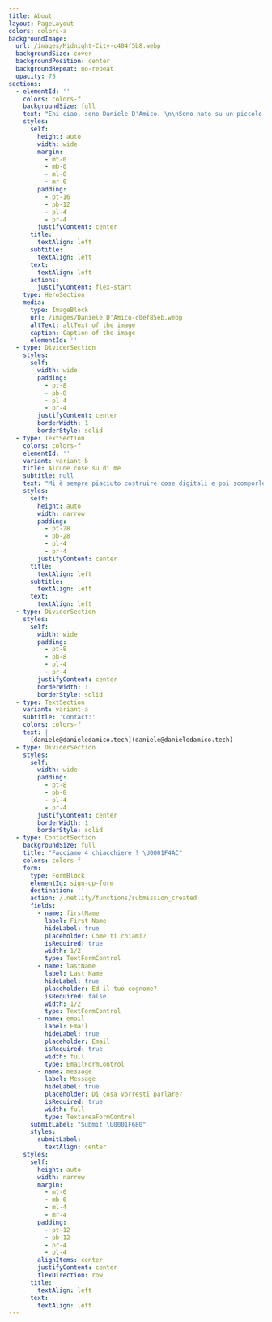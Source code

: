 ```yaml
---
title: About
layout: PageLayout
colors: colors-a
backgroundImage:
  url: /images/Midnight-City-c404f5b8.webp
  backgroundSize: cover
  backgroundPosition: center
  backgroundRepeat: no-repeat
  opacity: 75
sections:
  - elementId: ''
    colors: colors-f
    backgroundSize: full
    text: "Ehi ciao, sono Daniele D'Amico. \n\nSono nato su un piccolo pianeta nel sistema solare ed è lo stesso in cui vivo ancora oggi. \n\nAl momento della scrittura di queste parole ho 28 anni, lavoro in una startup e ho sul piatto molti progetti in side hustle. \n\nQuando non leggo libri, creo contenuti sul web (in particolare su Linkedin). \n\nQuesto testo deve essere breve, se vuoi dettagli ulteriori scorri la pagina verso il basso \U0001F447\n"
    styles:
      self:
        height: auto
        width: wide
        margin:
          - mt-0
          - mb-0
          - ml-0
          - mr-0
        padding:
          - pt-16
          - pb-12
          - pl-4
          - pr-4
        justifyContent: center
      title:
        textAlign: left
      subtitle:
        textAlign: left
      text:
        textAlign: left
      actions:
        justifyContent: flex-start
    type: HeroSection
    media:
      type: ImageBlock
      url: /images/Daniele D'Amico-c0ef85eb.webp
      altText: altText of the image
      caption: Caption of the image
      elementId: ''
  - type: DividerSection
    styles:
      self:
        width: wide
        padding:
          - pt-8
          - pb-8
          - pl-4
          - pr-4
        justifyContent: center
        borderWidth: 1
        borderStyle: solid
  - type: TextSection
    colors: colors-f
    elementId: ''
    variant: variant-b
    title: Alcune cose su di me
    subtitle: null
    text: "Mi è sempre piaciuto costruire cose digitali e poi scomporle, analizzarle per comprenderle fino all'elemento più piccolo.\n\nSe c'è un tratto comune nella mia carriera direi che è proprio questo della costruzione e comprensione di cose.\n\nCon il senno di poi, risulta evidente in tutte le mie attività.\n\n1️⃣ Fin da quando a 18 anni ho creato, con alcuni miei amici, il mio primo blog e l'ho fatto crescere fino ad avere un certo seguito.\n\n2️⃣ Poi all'università, prima con la laurea in Scienze della Comunicazione e poi con quella specialistica in Corporate Communication and Media, scomponevo ogni concetto nei suoi elementi essenziali, li comprendevo appieno e poi li riutilizzavo, come lettere di un alfabeto, per formulare ragionamenti.\n\n3️⃣ E nel mondo del lavoro, prima come consulente freelancer di Digital Marketing e poi di UX Design (con focus sulla user research) aiutando alcuni business ad avviare la loro presenza nel mondo digitale e, dopo aver abbandonato il mondo della consulenza, oggi nel ruolo di Product Manager per una startup di Cyber Security che aiuto nel creare i nuovi sviluppi dei suoi prodotti digitali. Esperienza che mi ha portato, negli ultimi mesi, ad affacciarmi al mondo del product management, grazie anche al Master in Product Management di Edgemony.\n\n4️⃣ Infine nel tempo libero che passo in una miriade di attività solo sconnesse in apparenza (il fil rouge è evidente solo a chi sa guardare bene):\n\n\U0001F7E2 usare Notion non solo per prendere appunti ma per creare automazioni e mini-prodotti che mi migliorano la vita;\n\n\U0001F7E0 creare siti web con piattaforme come Netlify e framework come Hugo solo per il gusto di comprenderli;\n\n\U0001F6E1 leggere libri e newsletter a tema product management e startup per poi rilassarmi la sera leggendo qualche romanzo fantasy;\n\n\U0001F3A7 ascoltare podcast;\n\n\U0001F5B1️ utilizzare Figma per creare MVP di nuove idee di business.\n\nSe ti interessa uno di questi argomenti o vuoi scrivermi per altre questioni, mandami un messaggio qui su Linkedin, oppure scrivimi una mail a \U0001F449 dandele93@gmail.com\n\nSe invece vuoi leggere un pò di cose, ti consiglio di leggere i miei post, non dico che ti cambieranno la vita ma magari possono essere interessanti!\n"
    styles:
      self:
        height: auto
        width: narrow
        padding:
          - pt-28
          - pb-28
          - pl-4
          - pr-4
        justifyContent: center
      title:
        textAlign: left
      subtitle:
        textAlign: left
      text:
        textAlign: left
  - type: DividerSection
    styles:
      self:
        width: wide
        padding:
          - pt-8
          - pb-8
          - pl-4
          - pr-4
        justifyContent: center
        borderWidth: 1
        borderStyle: solid
  - type: TextSection
    variant: variant-a
    subtitle: 'Contact:'
    colors: colors-f
    text: |
      [daniele@danieledamico.tech](daniele@danieledamico.tech)
  - type: DividerSection
    styles:
      self:
        width: wide
        padding:
          - pt-8
          - pb-8
          - pl-4
          - pr-4
        justifyContent: center
        borderWidth: 1
        borderStyle: solid
  - type: ContactSection
    backgroundSize: full
    title: "Facciamo 4 chiacchiere ? \U0001F4AC"
    colors: colors-f
    form:
      type: FormBlock
      elementId: sign-up-form
      destination: ''
      action: /.netlify/functions/submission_created
      fields:
        - name: firstName
          label: First Name
          hideLabel: true
          placeholder: Come ti chiami?
          isRequired: true
          width: 1/2
          type: TextFormControl
        - name: lastName
          label: Last Name
          hideLabel: true
          placeholder: Ed il tuo cognome?
          isRequired: false
          width: 1/2
          type: TextFormControl
        - name: email
          label: Email
          hideLabel: true
          placeholder: Email
          isRequired: true
          width: full
          type: EmailFormControl
        - name: message
          label: Message
          hideLabel: true
          placeholder: Di cosa vorresti parlare?
          isRequired: true
          width: full
          type: TextareaFormControl
      submitLabel: "Submit \U0001F680"
      styles:
        submitLabel:
          textAlign: center
    styles:
      self:
        height: auto
        width: narrow
        margin:
          - mt-0
          - mb-0
          - ml-4
          - mr-4
        padding:
          - pt-12
          - pb-12
          - pr-4
          - pl-4
        alignItems: center
        justifyContent: center
        flexDirection: row
      title:
        textAlign: left
      text:
        textAlign: left
---
```

